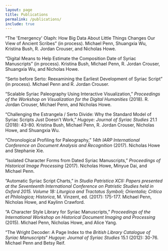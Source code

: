 ```yaml
---
layout: page
title: Publications
permalink: /publications/
include: true
---
```


“The 'Emergency' Olaph: How Big Data About Little Things Changes Our View of Ancient Scribes” (in process). Michael Penn, Shuangxia Wu, Kristina Bush, R. Jordan Crouser, and Nicholas Howe.

“Digital Means to Help Estimate the Composition Date of Syriac Manuscripts” (in process). Kristina Bush, Michael Penn, R. Jordan Crouser, Shuangxia Wu, and Nicholas Howe.

“Serto before Serto: Reexamining the Earliest Development of Syriac Script” (in process). Michael Penn and R. Jordan Crouser.

“Scalable Syriac Paleography Using Interactive Visualization,” *Proceedings of the Workshop on Visualization for the Digital Humanities* (2018). R. Jordan Crouser, Michael Penn, and Nicholas Howe.

“Challenging the Estrangela / Serto Divide: Why the Standard Model of Syriac Scripts Just Doesn't Work,” *Hugoye: Journal of Syriac Studies* 21.1 (2018): 43-80. Kristina Bush, Michael Penn, R. Jordan Crouser, Nicholas Howe, and Shuangxia Wu.

“Chronological Profiling for Paleography,” *14th IARP International Conference on Document Analysis and Recognition* (2017). Nicholas Howe and Stephanie Xie.

“Isolated Character Forms from Dated Syriac Manuscripts,” *Proceedings of Historical Image Processing* (2017). Nicholas Howe, Minyue Dai, and Michael Penn.

“Automatic Syriac Script Charts,” in *Studia Patristica XCII: Papers presented at the Seventeenth International Conference on Patristic Studies held in Oxford 2015. Volume 18: Liturgica and Tractatus Symboli; Orientalia; Critica et Philologica; Historica*, M. Vinzent, ed. (2017): 175-177. Michael Penn, Nicholas Howe, and Kaylinn Crawford.

“A Character Style Library for Syriac Manuscripts,” *Proceedings of the International Workshop on Historical Document Imaging and Processing* (2015). Michael Penn, Nicholas Howe, and Alice Yang.

“The Wright Decoder: A Page Index to the *British Library Catalogue of Syriac Manuscripts*” *Hugoye: Journal of Syriac Studies* 15.1 (2012): 30-76. Michael Penn and Betsy Reif.

